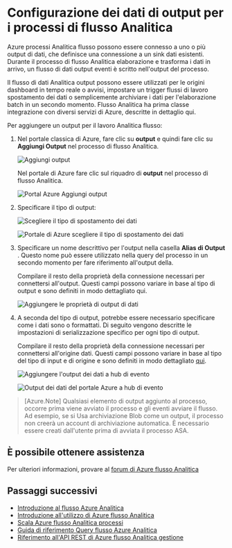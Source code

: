 <properties 
    pageTitle="Configurazione dei dati di output per i processi di flusso Analitica | Microsoft Azure" 
    description="Configurare gli output per i processi di flusso Analitica | segmento di percorso di apprendimento."
    keywords="dati di output, lo spostamento dei dati"
    documentationCenter=""
    services="stream-analytics"
    authors="jeffstokes72" 
    manager="jhubbard" 
    editor="cgronlun"/>

<tags 
    ms.service="stream-analytics" 
    ms.devlang="na" 
    ms.topic="article" 
    ms.tgt_pltfrm="na" 
    ms.workload="data-services" 
    ms.date="09/26/2016" 
    ms.author="jeffstok"/> 

# <a name="how-to-configure-data-outputs-for-stream-analytics-jobs"></a>Configurazione dei dati di output per i processi di flusso Analitica

Azure processi Analitica flusso possono essere connesso a uno o più output di dati, che definisce una connessione a un sink dati esistenti. Durante il processo di flusso Analitica elaborazione e trasforma i dati in arrivo, un flusso di dati output eventi è scritto nell'output del processo.

Il flusso di dati Analitica output possono essere utilizzati per le origini dashboard in tempo reale o avvisi, impostare un trigger flussi di lavoro spostamento dei dati o semplicemente archiviare i dati per l'elaborazione batch in un secondo momento. Flusso Analitica ha prima classe integrazione con diversi servizi di Azure, descritte in dettaglio qui.

Per aggiungere un output per il lavoro Analitica flusso:

1. Nel portale classica di Azure, fare clic su **output** e quindi fare clic su **Aggiungi Output** nel processo di flusso Analitica.

    ![Aggiungi output](./media/stream-analytics-add-outputs/1-stream-analytics-add-outputs.png)  

    Nel portale di Azure fare clic sul riquadro di **output** nel processo di flusso Analitica.

    ![Portal Azure Aggiungi output](./media/stream-analytics-add-outputs/5-stream-analytics-add-outputs.png)

2. Specificare il tipo di output:

    ![Scegliere il tipo di spostamento dei dati](./media/stream-analytics-add-outputs/2-stream-analytics-add-outputs.png)  

    ![Portale di Azure scegliere il tipo di spostamento dei dati](./media/stream-analytics-add-outputs/6-stream-analytics-add-outputs.png)

3. Specificare un nome descrittivo per l'output nella casella **Alias di Output** . Questo nome può essere utilizzato nella query del processo in un secondo momento per fare riferimento all'output della.  
    
    Compilare il resto della proprietà della connessione necessari per connettersi all'output.  Questi campi possono variare in base al tipo di output e sono definiti in modo dettagliato qui.  

    ![Aggiungere le proprietà di output di dati](./media/stream-analytics-add-outputs/3-stream-analytics-add-outputs.png)  

4. A seconda del tipo di output, potrebbe essere necessario specificare come i dati sono o formattati. Di seguito vengono descritte le impostazioni di serializzazione specifico per ogni tipo di output.

    Compilare il resto della proprietà della connessione necessari per connettersi all'origine dati. Questi campi possono variare in base al tipo del tipo di input e di origine e sono definiti in modo dettagliato [qui](stream-analytics-create-a-job.md).  

    ![Aggiungere l'output dei dati a hub di evento](./media/stream-analytics-add-outputs/4-stream-analytics-add-outputs.png)  

    ![Output dei dati del portale Azure a hub di evento](./media/stream-analytics-add-outputs/7-stream-analytics-add-outputs.png)  

> [Azure.Note] Qualsiasi elemento di output aggiunto al processo, occorre prima viene avviato il processo e gli eventi avviare il flusso. Ad esempio, se si Usa archiviazione Blob come un output, il processo non creerà un account di archiviazione automatica. È necessario essere creati dall'utente prima di avviata il processo ASA.

## <a name="get-help"></a>È possibile ottenere assistenza
Per ulteriori informazioni, provare al [forum di Azure flusso Analitica](https://social.msdn.microsoft.com/Forums/en-US/home?forum=AzureStreamAnalytics)

## <a name="next-steps"></a>Passaggi successivi

- [Introduzione al flusso Azure Analitica](stream-analytics-introduction.md)
- [Introduzione all'utilizzo di Azure flusso Analitica](stream-analytics-get-started.md)
- [Scala Azure flusso Analitica processi](stream-analytics-scale-jobs.md)
- [Guida di riferimento Query flusso Azure Analitica](https://msdn.microsoft.com/library/azure/dn834998.aspx)
- [Riferimento all'API REST di Azure flusso Analitica gestione](https://msdn.microsoft.com/library/azure/dn835031.aspx)
